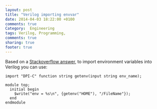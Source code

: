 ```yaml
---
layout: post
title: "Verilog importing envvar"
date: 2014-04-03 18:22:00 +0100
comments: true
Category:  Engineering
tags: Verilog, Programming,
comments: true
sharing: true
footer: true
---
```


Based on a [Stackoverflow answer](http://stackoverflow.com/a/15103561/97073), to import environment variables into Verilog you can use:

    import "DPI-C" function string getenv(input string env_name);

    module top;
      initial begin
        $write("env = %s\n", {getenv("HOME"), "/FileName"});
      end
    endmodule
